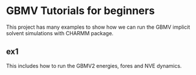 
# GBMV Tutorials for beginners

This project has many examples to show how we 
can run the GBMV implicit solvent simulations with CHARMM package.

## ex1
This includes how to run the GBMV2 energies, fores and NVE dynamics.


